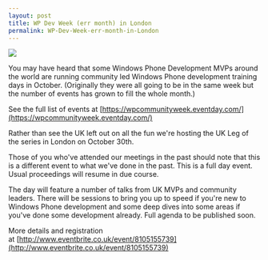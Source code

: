 ```yaml
---
layout: post
title: WP Dev Week (err month) in London
permalink: WP-Dev-Week-err-month-in-London
---
```


![](https://az118040.vo.msecnd.net/assets/8607764811fc4f72b7d063c6296e28a3/windows-phone-banner.png)

You may have heard that some Windows Phone Development MVPs around the world are running community led Windows Phone development training days in October. (Originally they were all going to be in the same week but the number of events has grown to fill the whole month.)

See the full list of events at [https://wpcommunityweek.eventday.com/](https://wpcommunityweek.eventday.com/)

Rather than see the UK left out on all the fun we're hosting the UK Leg of the series in London on October 30th.

Those of you who've attended our meetings in the past should note that this is a different event to what we've done in the past. This is a full day event.  
Usual proceedings will resume in due course.

The day will feature a number of talks from UK MVPs and community leaders. There will be sessions to bring you up to speed if you're new to Windows Phone development and some deep dives into some areas if you've done some development already. Full agenda to be published soon.

More details and registration at [http://www.eventbrite.co.uk/event/8105155739](http://www.eventbrite.co.uk/event/8105155739)
